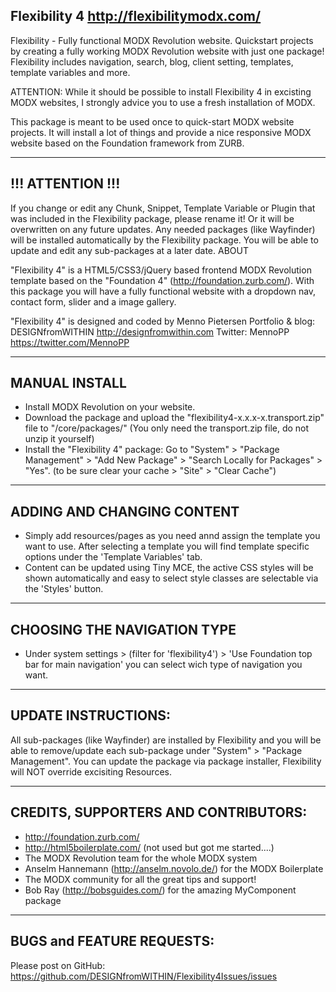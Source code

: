 Flexibility 4 http://flexibilitymodx.com/
----------------------------

Flexibility - Fully functional MODX Revolution website. Quickstart projects by creating a fully working MODX Revolution website with just one package! Flexibility includes navigation, search, blog, client setting, templates, template variables and more.

ATTENTION: While it should be possible to install Flexibility 4 in excisting MODX websites, I strongly advice you to use a fresh installation of MODX.

This package is meant to be used once to quick-start MODX website projects. It will install a lot of things and provide a nice responsive MODX website based on the Foundation framework from ZURB.

----------------------------
!!! ATTENTION !!!
----------------------------
If you change or edit any Chunk, Snippet, Template Variable or Plugin that was included in the Flexibility package, please rename it! Or it will be overwritten on any future updates.
Any needed packages (like Wayfinder) will be installed automatically by the Flexibility package. You will be able to update and edit any sub-packages at a later date.
ABOUT

"Flexibility 4" is a HTML5/CSS3/jQuery based frontend MODX Revolution template based on the "Foundation 4" (http://foundation.zurb.com/). With this package you will have a fully functional website with a dropdown nav, contact form, slider and a image gallery.

"Flexibility 4" is designed and coded by Menno Pietersen Portfolio & blog: DESIGNfromWITHIN http://designfromwithin.com Twitter: MennoPP https://twitter.com/MennoPP

----------------------------
MANUAL INSTALL
----------------------------
- Install MODX Revolution on your website.
- Download the package and upload the "flexibility4-x.x.x-x.transport.zip" file to "/core/packages/" (You only need the transport.zip file, do not unzip it yourself)
- Install the "Flexibility 4" package: Go to "System" > "Package Management" > "Add New Package" > "Search Locally for Packages" > "Yes".
(to be sure clear your cache > "Site" > "Clear Cache")

----------------------------
ADDING AND CHANGING CONTENT
----------------------------
- Simply add resources/pages as you need annd assign the template you want to use. After selecting a template you will find template specific options under the 'Template Variables' tab.
- Content can be updated using Tiny MCE, the active CSS styles will be shown automatically and easy to select style classes are selectable via the 'Styles' button.

----------------------------
CHOOSING THE NAVIGATION TYPE
----------------------------
- Under system settings > (filter for 'flexibility4') > 'Use Foundation top bar for main navigation' you can select wich type of navigation you want.

----------------------------
UPDATE INSTRUCTIONS:
----------------------------
All sub-packages (like Wayfinder) are installed by Flexibility and you will be able to remove/update each sub-package under "System" > "Package Management".
You can update the package via package installer, Flexibility will NOT override excisiting Resources.

----------------------------
CREDITS, SUPPORTERS AND CONTRIBUTORS:
----------------------------
- http://foundation.zurb.com/
- http://html5boilerplate.com/ (not used but got me started....)
- The MODX Revolution team for the whole MODX system
- Anselm Hannemann (http://anselm.novolo.de/) for the MODX Boilerplate
- The MODX community for all the great tips and support!
- Bob Ray (http://bobsguides.com/) for the amazing MyComponent package

----------------------------
BUGS and FEATURE REQUESTS:
----------------------------
Please post on GitHub: https://github.com/DESIGNfromWITHIN/Flexibility4Issues/issues